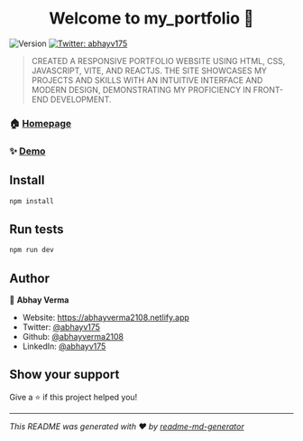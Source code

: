 <h1 align="center">Welcome to my_portfolio 👋</h1>
<p>
  <img alt="Version" src="https://img.shields.io/badge/version-1.0.0-blue.svg?cacheSeconds=2592000" />
  <a href="https://twitter.com/abhayv175" target="_blank">
    <img alt="Twitter: abhayv175" src="https://img.shields.io/twitter/follow/abhayv175.svg?style=social" />
  </a>
</p>

> CREATED A RESPONSIVE PORTFOLIO WEBSITE USING HTML, CSS, JAVASCRIPT, VITE, AND REACTJS. THE SITE SHOWCASES MY PROJECTS AND SKILLS WITH AN INTUITIVE INTERFACE AND MODERN DESIGN, DEMONSTRATING MY PROFICIENCY IN FRONT-END DEVELOPMENT.

### 🏠 [Homepage](https://abhayverma2108.netlify.app)

### ✨ [Demo](https://abhayverma2108.netlify.app)

## Install

```sh
npm install
```

## Run tests

```sh
npm run dev
```

## Author

👤 **Abhay Verma**

* Website: https://abhayverma2108.netlify.app
* Twitter: [@abhayv175](https://twitter.com/abhayv175)
* Github: [@abhayverma2108](https://github.com/abhayverma2108)
* LinkedIn: [@abhayv175](https://linkedin.com/in/abhayv175)

## Show your support

Give a ⭐️ if this project helped you!

***
_This README was generated with ❤️ by [readme-md-generator](https://github.com/kefranabg/readme-md-generator)_
